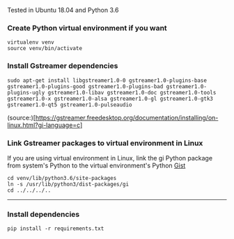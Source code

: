 Tested in Ubuntu 18.04 and Python 3.6

### Create Python virtual environment if you want
```
virtualenv venv
source venv/bin/activate
```


### Install Gstreamer dependencies
```
sudo apt-get install libgstreamer1.0-0 gstreamer1.0-plugins-base gstreamer1.0-plugins-good gstreamer1.0-plugins-bad gstreamer1.0-plugins-ugly gstreamer1.0-libav gstreamer1.0-doc gstreamer1.0-tools gstreamer1.0-x gstreamer1.0-alsa gstreamer1.0-gl gstreamer1.0-gtk3 gstreamer1.0-qt5 gstreamer1.0-pulseaudio
```
(source:)[https://gstreamer.freedesktop.org/documentation/installing/on-linux.html?gi-language=c]


### Link Gstreamer packages to virtual environment in Linux
If you are using virtual environment in Linux, link the gi Python package from system's Python to the virtual environment's Python 
[Gist](https://gist.github.com/jegger/10003813)
```
cd venv/lib/python3.6/site-packages
ln -s /usr/lib/python3/dist-packages/gi
cd ../../../..
```


---
### Install dependencies
```
pip install -r requirements.txt
```
